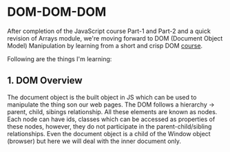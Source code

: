 # DOM-DOM-DOM

After completion of the JavaScript course Part-1 and Part-2 and a quick revision of Arrays module, we're moving forward to DOM (Document Object Model) Manipulation by learning from a short and crisp DOM [course](https://youtu.be/5fb2aPlgoys).

Following are the things I'm learning:

## 1. DOM Overview

The document object is the built object in JS which can be used to manipulate the thing son our web pages. The DOM follows a hierarchy -> parent, child, sibings relationship. All these elements are known as nodes. Each node can have ids, classes which can be accessed as properties of these nodes, however, they do not participate in the parent-child/sibling relationships. Even the document object is a child of the Window object (browser) but here we will deal with the inner document only.

